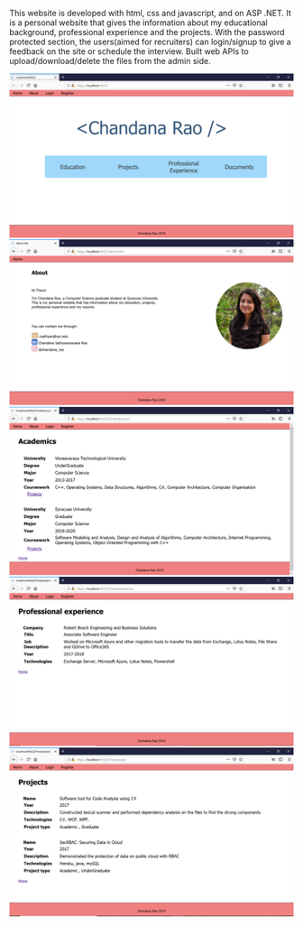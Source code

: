 This website is developed with html, css and javascript, and on ASP .NET.
It is a personal website that gives the information about my educational background, professional experience and the projects.
With the password protected section, the users(aimed for recruiters) can login/signup to give a feedback on the site or schedule the interview.
Built web APIs to upload/download/delete the files from the admin side.


![alt Home](Screenshots/Home.PNG)
![alt About](Screenshots/About.PNG)
![alt Acad](Screenshots/Acad.PNG)
![alt PE](Screenshots/PE.PNG)
![alt Projects](Screenshots/Projects.PNG)
